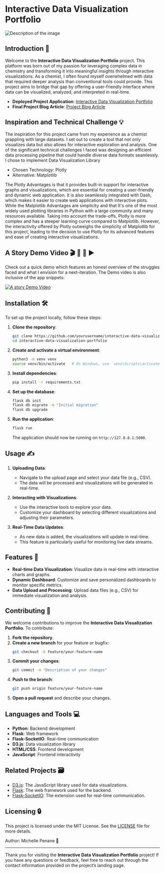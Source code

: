 # Interactive Data Visualization Portfolio

<img src="https://miro.medium.com/v2/resize:fit:720/format:webp/1*Qn4sp28csHcEGfnv-AoIHw.png" alt="Description of the image">

## Introduction 👋

Welcome to the **Interactive Data Visualization Portfolio** project. This platform was born out of my passion for leveraging complex data in chemistry and transforming it into meaningful insights through interactive visualizations. As a chemist, I often found myself overwhelmed with data that required deeper analysis than conventional tools could provide. This project aims to bridge that gap by offering a user-friendly interface where data can be visualized, analyzed, and interpreted in real-time.

- **Deployed Project Application**: [Interactive Data Visualization Portfolio](https://github.com/Tentswalo/Tentswalo.io)
- **Final Project Blog Article**: [Project Blog Article](https://medium.com/@mpenane1/the-purpose-of-the-interactive-data-visualization-portfolio-is-to-create-a-robust-user-friendly-6bb62913aa6d )

## Inspiration and Technical Challenge 💡
The inspiration for this project came from my experience as a chemist grappling with large datasets. I set out to create a tool that not only visualizes data but also allows for interactive exploration and analysis. One of the significant technical challenges I faced was designing an efficient data processing pipeline that could handle diverse data formats seamlessly. I chose to implement Data Visualization Library
- Chosen Technology: Plotly
- Alternative: Matplotlib

The Plotly Advantages is that it provides built-in support for interactive graphs and visualizations, which are essential for creating a user-friendly and dynamic web application. It is also seamlessly integrated with Dash, which makes it easier to create web applications with interactive plots. While the Matplotlib Advantages are simplicity and that It's one of the most widely used plotting libraries in Python with a large community and many resources available. Taking into account the trade-offs, Plotly is more complex and has a steeper learning curve compared to Matplotlib. However, the interactivity offered by Plotly outweighs the simplicity of Matplotlib for this project, leading to the decision to use Plotly for its advanced features and ease of creating interactive visualizations.

## A Story Demo Video 🎬 🎥 🔴 ▶

Check out a quick demo which features an honest overview of the struggles faced and what I envision for a next-iteration. The Demo video is also inclusive of the app snippets:

[![A story Demo Video](https://img.youtube.com/vi/FnlQBUePh8c/0.jpg)](https://www.youtube.com/watch?v=FnlQBUePh8c)

## Installation 🛠️

To set up the project locally, follow these steps:

1. **Clone the repository**:
    ```bash
    git clone https://github.com/yourusername/interactive-data-visualization-portfolio.git
    cd interactive-data-visualization-portfolio
    ```

2. **Create and activate a virtual environment**:
    ```bash
    python3 -m venv venv
    source venv/bin/activate   # On Windows, use `venv\Scripts\activate`
    ```

3. **Install dependencies**:
    ```bash
    pip install -r requirements.txt
    ```

4. **Set up the database**:
    ```bash
    flask db init
    flask db migrate -m "Initial migration"
    flask db upgrade
    ```

5. **Run the application**:
    ```bash
    flask run
    ```

    The application should now be running on `http://127.0.0.1:5000`.

## Usage ✍

1. **Uploading Data**:
    - Navigate to the upload page and select your data file (e.g., CSV).
    - The data will be processed and visualizations will be generated in real-time.

2. **Interacting with Visualizations**:
    - Use the interactive tools to explore your data.
    - Customize your dashboard by selecting different visualizations and adjusting their parameters.

3. **Real-Time Data Updates**:
    - As new data is added, the visualizations will update in real-time.
    - This feature is particularly useful for monitoring live data streams.

## Features 🔎

- **Real-time Data Visualization**: Visualize data in real-time with interactive charts and graphs.
- **Dynamic Dashboard**: Customize and save personalized dashboards to monitor specific metrics.
- **Data Upload and Processing**: Upload data files (e.g., CSV) for immediate visualization and analysis.

## Contributing 🤝

We welcome contributions to improve the **Interactive Data Visualization Portfolio**. To contribute:

1. **Fork the repository**.
2. **Create a new branch** for your feature or bugfix:
    ```bash
    git checkout -b feature/your-feature-name
    ```
3. **Commit your changes**:
    ```bash
    git commit -m "Description of your changes"
    ```
4. **Push to the branch**:
    ```bash
    git push origin feature/your-feature-name
    ```
5. **Open a pull request** and describe your changes.

## Languages and Tools 💻

- **Python**: Backend development
- **Flask**: Web framework
- **Flask-SocketIO**: Real-time communication
- **D3.js**: Data visualization library
- **HTML/CSS**: Frontend development
- **JavaScript**: Frontend interactivity


## Related Projects 🗃️

- [D3.js](https://d3js.org/): The JavaScript library used for data visualizations.
- [Flask](https://flask.palletsprojects.com/): The web framework used for the backend.
- [Flask-SocketIO](https://flask-socketio.readthedocs.io/): The extension used for real-time communication.

## Licensing 🔒

This project is licensed under the MIT License. See the [LICENSE](LICENSE) file for more details.

Author: Michelle Penane 👩

---

Thank you for visiting the **Interactive Data Visualization Portfolio** project! If you have any questions or feedback, feel free to reach out through the contact information provided on the project’s landing page.
